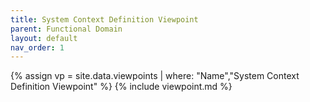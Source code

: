 ```yaml
---
title: System Context Definition Viewpoint
parent: Functional Domain
layout: default
nav_order: 1
---
```

{% assign vp = site.data.viewpoints | where: "Name","System Context Definition Viewpoint" %}
{% include viewpoint.md %}